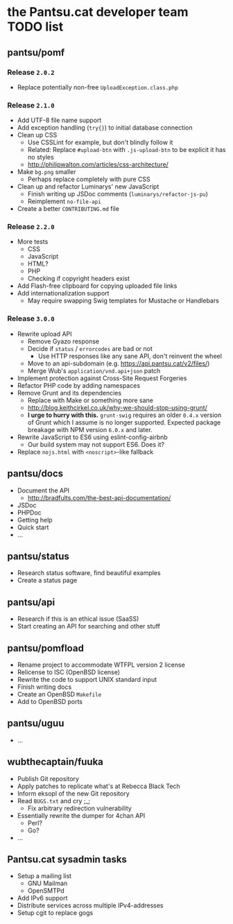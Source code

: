 # the Pantsu.cat developer team TODO list

## pantsu/pomf

### Release `2.0.2`

- Replace potentially non-free `UploadException.class.php`

### Release `2.1.0`

- Add UTF-8 file name support
- Add exception handling (`try{}`) to initial database connection
- Clean up CSS
  - Use CSSLint for example, but don't blindly follow it
  - Related: Replace `#upload-btn` with `.js-upload-btn` to be explicit it has
    no styles
  - <http://philipwalton.com/articles/css-architecture/>
- Make `bg.png` smaller
  - Perhaps replace completely with pure CSS
- Clean up and refactor Luminarys' new JavaScript
  - Finish writing up JSDoc comments (`luminarys/refactor-js-pu`)
  - Reimplement `no-file-api`
- Create a better `CONTRIBUTING.md` file

### Release `2.2.0`

- More tests
  - CSS
  - JavaScript
  - HTML?
  - PHP
  - Checking if copyright headers exist
- Add Flash-free clipboard for copying uploaded file links
- Add internationalization support
  - May require swapping Swig templates for Mustache or Handlebars

### Release `3.0.0`

- Rewrite upload API
  - Remove Gyazo response
  - Decide if `status` / `errorcodes` are bad or not
    - Use HTTP responses like any sane API, don't reinvent the wheel
  - Move to an api-subdomain (e.g. <https://api.pantsu.cat/v2/files/>)
  - Merge Wub's `application/vnd.api+json` patch
- Implement protection against Cross-Site Request Forgeries
- Refactor PHP code by adding namespaces
- Remove Grunt and its dependencies
  - Replace with Make or something more sane
  - <http://blog.keithcirkel.co.uk/why-we-should-stop-using-grunt/>
  - **I urge to hurry with this.** `grunt-swig` requires an older `0.4.x`
    version of Grunt which I assume is no longer supported. Expected package
    breakage with NPM version `6.0.x` and later.
- Rewrite JavaScript to ES6 using eslint-config-airbnb
  - Our build system may not support ES6. Does it?
- Replace `nojs.html` with `<noscript>`-like fallback

## pantsu/docs

- Document the API
  - <http://bradfults.com/the-best-api-documentation/>
- JSDoc
- PHPDoc
- Getting help
- Quick start
- …

## pantsu/status

- Research status software, find beautiful examples
- Create a status page

## pantsu/api

- Research if this is an ethical issue (SaaSS)
- Start creating an API for searching and other stuff

## pantsu/pomfload

- Rename project to accommodate WTFPL version 2 license
- Relicense to ISC (OpenBSD license)
- Rewrite the code to support UNIX standard input
- Finish writing docs
- Create an OpenBSD `Makefile`
- Add to OpenBSD ports

## pantsu/uguu

- …

## wubthecaptain/fuuka

- Publish Git repository
- Apply patches to replicate what's at Rebecca Black Tech
- Inform eksopl of the new Git repository
- Read `BUGS.txt` and cry ;\_;
  - Fix arbitrary redirection vulnerability
- Essentially rewrite the dumper for 4chan API
  - Perl?
  - Go?
- …

## Pantsu.cat sysadmin tasks

- Setup a mailing list
  - GNU Mailman
  - OpenSMTPd
- Add IPv6 support
- Distribute services across multiple IPv4-addresses
- Setup cgit to replace gogs
